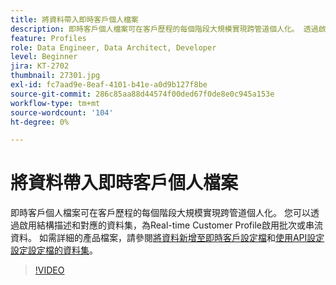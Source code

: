 ```yaml
---
title: 將資料帶入即時客戶個人檔案
description: 即時客戶個人檔案可在客戶歷程的每個階段大規模實現跨管道個人化。 透過啟用結構和對應的資料集，可以為即時客戶設定檔啟用批次或串流資料。
feature: Profiles
role: Data Engineer, Data Architect, Developer
level: Beginner
jira: KT-2702
thumbnail: 27301.jpg
exl-id: fc7aad9e-8eaf-4101-b41e-a0d9b127f8be
source-git-commit: 286c85aa88d44574f00ded67f0de8e0c945a153e
workflow-type: tm+mt
source-wordcount: '104'
ht-degree: 0%

---
```


# 將資料帶入即時客戶個人檔案

即時客戶個人檔案可在客戶歷程的每個階段大規模實現跨管道個人化。 您可以透過啟用結構描述和對應的資料集，為Real-time Customer Profile啟用批次或串流資料。 如需詳細的產品檔案，請參閱[將資料新增至即時客戶設定檔](https://experienceleague.adobe.com/docs/experience-platform/profile/tutorials/add-profile-data.html)和[使用API設定設定設定檔的資料集](https://experienceleague.adobe.com/docs/experience-platform/profile/tutorials/dataset-configuration.html)。

>[!VIDEO](https://video.tv.adobe.com/v/27301?learn=on&enablevpops)
